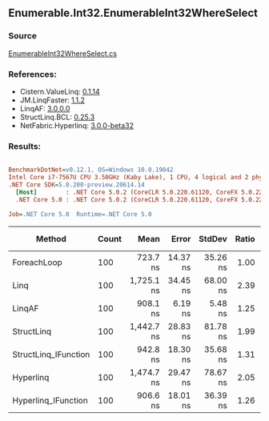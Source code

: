 ﻿## Enumerable.Int32.EnumerableInt32WhereSelect

### Source
[EnumerableInt32WhereSelect.cs](../LinqBenchmarks/Enumerable/Int32/EnumerableInt32WhereSelect.cs)

### References:
- Cistern.ValueLinq: [0.1.14](https://www.nuget.org/packages/Cistern.ValueLinq/0.1.14)
- JM.LinqFaster: [1.1.2](https://www.nuget.org/packages/JM.LinqFaster/1.1.2)
- LinqAF: [3.0.0.0](https://www.nuget.org/packages/LinqAF/3.0.0.0)
- StructLinq.BCL: [0.25.3](https://www.nuget.org/packages/StructLinq.BCL/0.25.3)
- NetFabric.Hyperlinq: [3.0.0-beta32](https://www.nuget.org/packages/NetFabric.Hyperlinq/3.0.0-beta32)

### Results:
``` ini

BenchmarkDotNet=v0.12.1, OS=Windows 10.0.19042
Intel Core i7-7567U CPU 3.50GHz (Kaby Lake), 1 CPU, 4 logical and 2 physical cores
.NET Core SDK=5.0.200-preview.20614.14
  [Host]        : .NET Core 5.0.2 (CoreCLR 5.0.220.61120, CoreFX 5.0.220.61120), X64 RyuJIT
  .NET Core 5.0 : .NET Core 5.0.2 (CoreCLR 5.0.220.61120, CoreFX 5.0.220.61120), X64 RyuJIT

Job=.NET Core 5.0  Runtime=.NET Core 5.0  

```
|               Method | Count |       Mean |    Error |   StdDev | Ratio | RatioSD |  Gen 0 | Gen 1 | Gen 2 | Allocated |
|--------------------- |------ |-----------:|---------:|---------:|------:|--------:|-------:|------:|------:|----------:|
|          ForeachLoop |   100 |   723.7 ns | 14.37 ns | 35.26 ns |  1.00 |    0.00 | 0.0191 |     - |     - |      40 B |
|                 Linq |   100 | 1,725.1 ns | 34.45 ns | 68.00 ns |  2.39 |    0.15 | 0.0763 |     - |     - |     160 B |
|               LinqAF |   100 |   908.1 ns |  6.19 ns |  5.48 ns |  1.25 |    0.06 | 0.0191 |     - |     - |      40 B |
|           StructLinq |   100 | 1,442.7 ns | 28.83 ns | 81.78 ns |  1.99 |    0.15 | 0.0458 |     - |     - |      96 B |
| StructLinq_IFunction |   100 |   942.8 ns | 18.30 ns | 35.68 ns |  1.31 |    0.08 | 0.0191 |     - |     - |      40 B |
|            Hyperlinq |   100 | 1,474.7 ns | 29.47 ns | 78.67 ns |  2.05 |    0.15 | 0.0191 |     - |     - |      40 B |
|  Hyperlinq_IFunction |   100 |   906.6 ns | 18.01 ns | 36.39 ns |  1.26 |    0.08 | 0.0191 |     - |     - |      40 B |
